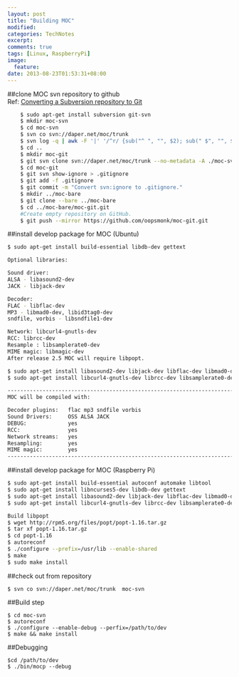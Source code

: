```yaml
---
layout: post
title: "Building MOC"
modified:
categories: TechNotes
excerpt:  
comments: true
tags: [Linux, RaspberryPi]
image:
  feature:
date: 2013-08-23T01:53:31+08:00
---
```


##clone MOC svn repository to github  
Ref: [Converting a Subversion repository to Git](http://john.albin.net/git/convert-subversion-to-git)  

```bash
    $ sudo apt-get install subversion git-svn  
    $ mkdir moc-svn  
    $ cd moc-svn  
    $ svn co svn://daper.net/moc/trunk  
    $ svn log -q | awk -F '|' '/^r/ {sub("^ ", "", $2); sub(" $", "", $2); print $2" = "$2" <"$2">"}' | sort -u > authors-transform.txt  
    $ cd ..  
    $ mkdir moc-git  
    $ git svn clone svn://daper.net/moc/trunk --no-metadata -A ./moc-svn/authors-transform.txt ./moc-git  
    $ cd moc-git  
    $ git svn show-ignore > .gitignore  
    $ git add -f .gitignore  
    $ git commit -m "Convert svn:ignore to .gitignore."  
    $ mkdir ../moc-bare  
    $ git clone --bare ../moc-bare  
    $ cd ../moc-bare/moc-git.git  
    #Create empty repository on GitHub.  
    $ git push --mirror https://github.com/oopsmonk/moc-git.git  
```

##install develop package for MOC (Ubuntu)  

```bash
$ sudo apt-get install build-essential libdb-dev gettext  

Optional libraries:  

Sound driver:
ALSA - libasound2-dev
JACK - libjack-dev

Decoder:
FLAC - libflac-dev
MP3 - libmad0-dev, libid3tag0-dev
sndfile, vorbis - libsndfile1-dev

Network: libcurl4-gnutls-dev
RCC: librcc-dev
Resample : libsamplerate0-dev
MIME magic: libmagic-dev
After release 2.5 MOC will require libpopt.

$ sudo apt-get install libasound2-dev libjack-dev libflac-dev libmad0-dev libid3tag0-dev libsndfile1-dev 
$ sudo apt-get install libcurl4-gnutls-dev librcc-dev libsamplerate0-dev libmagic-dev libpopt

-----------------------------------------------------------------------
MOC will be compiled with:

Decoder plugins:   flac mp3 sndfile vorbis
Sound Drivers:     OSS ALSA JACK
DEBUG:             yes
RCC:               yes
Network streams:   yes
Resampling:        yes
MIME magic:        yes
-----------------------------------------------------------------------
```

##install develop package for MOC (Raspberry Pi)  

```bash
$ sudo apt-get install build-essential autoconf automake libtool
$ sudo apt-get install libncurses5-dev libdb-dev gettext
$ sudo apt-get install libasound2-dev libjack-dev libflac-dev libmad0-dev libid3tag0-dev libsndfile1-dev 
$ sudo apt-get install libcurl4-gnutls-dev librcc-dev libsamplerate0-dev libmagic-dev

Build libpopt
$ wget http://rpm5.org/files/popt/popt-1.16.tar.gz
$ tar xf popt-1.16.tar.gz  
$ cd popt-1.16
$ autoreconf  
$ ./configure --prefix=/usr/lib --enable-shared
$ make 
$ sudo make install  

```

##check out from repository  

    $ svn co svn://daper.net/moc/trunk  moc-svn

##Build step  

    $ cd moc-svn  
    $ autoreconf 
    $ ./configure --enable-debug --perfix=/path/to/dev  
    $ make && make install  

##Debugging  

    $cd /path/to/dev
    $ ./bin/mocp --debug  

